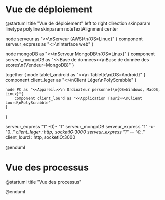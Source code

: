 # Vue de déploiement
@startuml
title "Vue de déploiement"
left to right direction
skinparam linetype polyline
skinparam noteTextAlignment center

node serveur as "<<Appareil>>\nServeur (AWS)\n{OS=Linux}" {
    component serveur_express as "<<Serveur Web>>\nInterface web"
}

node mongoDB as "<<Appareil>>\nServeur MongoDB\n{OS=Linux}" {
    component serveur_mongoDB as "<<Base de données>>\nBase de donnée des scores\n{Vendeur=MongoDB}"
}

together {
    node tablet_android as "<<Appareil>>\n Tablette\n{OS=Android}" {
        component client_leger as "<<Application Flutter>>\nClient Léger\nPolyScrabble"
    }
    
    node PC as "<<Appareil>>\n Ordinateur personnel\n{OS=Windows, MacOS, Linux}"{
        component client_lourd as "<<Application Tauri>>\nClient Lourd\nPolyScrabble"
    }
}

serveur_express "1" -0)- "1" serveur_mongoDB
serveur_express "1" -u- "0..*" client_leger : http, socketIO:3000
serveur_express "1" -- "0..*" client_lourd : http, socketIO:3000
		
@enduml

# Vue des processus
@startuml
title "Vue des processus"
		
@enduml